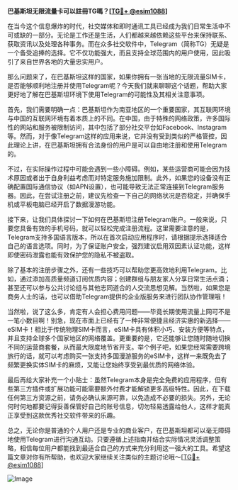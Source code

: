 **巴基斯坦无限流量卡可以註冊TG嗎？[[TG💪+ @esim1088](https://t.me/s/esim1088)]**

在当今这个信息爆炸的时代，社交媒体和即时通讯工具已经成为我们日常生活中不可或缺的一部分。无论是工作还是生活，人们都越来越依赖这些平台来保持联系、获取资讯以及处理各种事务。而在众多社交软件中，Telegram（简称TG）无疑是一个备受追捧的选择。它不仅功能强大，而且支持全球范围内的用户使用，因此吸引了来自世界各地的大量忠实用户。

那么问题来了，在巴基斯坦这样的国家，如果你拥有一张当地的无限流量SIM卡，是否能够顺利地注册并使用Telegram呢？今天我们就来聊聊这个话题，帮助大家更好地了解在巴基斯坦环境下使用Telegram的可能性及其相关注意事项。

首先，我们需要明确一点：巴基斯坦作为南亚地区的一个重要国家，其互联网环境与中国的互联网环境有着本质上的不同。在中国，由于特殊的网络政策，许多国际性的网站和服务被限制访问，其中包括了部分社交平台如Facebook、Instagram等。然而，对于像Telegram这样的应用来说，它并没有受到类似的严格管控，因此理论上讲，在巴基斯坦拥有合法身份的用户是可以自由地注册和使用Telegram的。

不过，在实际操作过程中可能会遇到一些小障碍。例如，某些运营商可能会因为技术原因或者出于自身利益考虑而对特定服务施加限制。此外，如果您的设备没有正确配置国际通信协议（如APN设置），也可能导致无法正常连接到Telegram服务器。因此，在尝试注册之前，建议先检查一下自己的网络状况是否稳定，并确保手机或平板电脑已经开启了数据漫游功能。

接下来，让我们具体探讨一下如何在巴基斯坦注册Telegram账户。一般来说，只要您具备有效的手机号码，就可以轻松完成注册流程。这里需要注意的是，Telegram支持多国语言版本，所以在首次启动应用程序时，请根据提示选择适合自己的语言选项。同时，为了保证账户安全，强烈建议启用双因素认证功能，这样即使密码泄露也能有效保护您的隐私不被盗取。

除了基本的注册步骤之外，还有一些技巧可以帮助您更高效地利用Telegram。比如，通过添加高质量频道订阅优质内容；创建群组与朋友家人分享日常生活点滴；甚至还可以参与公共讨论组与其他志同道合的人交流思想见解。当然啦，如果您是商务人士的话，也可以借助Telegram提供的企业版服务来进行团队协作管理哦！

当然啦，说了这么多，肯定有人会担心费用问题——毕竟长期使用流量上网可不是一笔小数目啊！别急，现在市面上已经有了一种非常便捷且经济实惠的新选择——eSIM卡！相比于传统物理SIM卡而言，eSIM卡具有体积小巧、安装方便等特点，并且支持全球多个国家地区的网络覆盖。更重要的是，它还能够让您随时随地切换不同的运营商套餐，从而最大限度地节省开支。举个例子吧，如果您经常需要跨境旅行的话，就可以考虑购买一张支持多国漫游服务的eSIM卡，这样一来既免去了频繁更换实体SIM卡的麻烦，又能让您始终享受到最优质的网络体验。

最后再给大家补充一个小贴士：虽然Telegram本身是完全免费的应用程序，但有些第三方插件或扩展功能可能需要额外付费才能解锁更多高级特性。因此，在下载任何第三方资源之前，请务必确认来源可靠，以免造成不必要的损失。另外，无论何时何地都要记得妥善保管好自己的账号信息，切勿轻易透露给他人，这样才能真正享受到这款优秀社交软件带来的乐趣。

总之，无论你是普通的个人用户还是专业的商业客户，在巴基斯坦都可以毫无障碍地使用Telegram进行沟通互动。只要遵循上述指南并结合实际情况灵活调整策略，相信每位用户都能找到最适合自己的方式来充分利用这一强大的工具。希望这篇文章对你有所帮助，也欢迎大家继续关注类似的主题讨论哦～[[TG💪+ @esim1088](https://t.me/s/esim1088)]

![Image](https://i.postimg.cc/4NQfJmqS/Snipaste-2025-05-13-00-14-12.png)